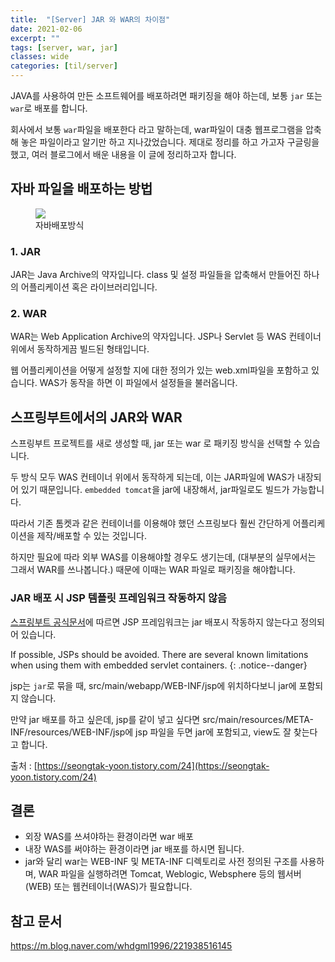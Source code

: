 ```yaml
---
title:  "[Server] JAR 와 WAR의 차이점"
date: 2021-02-06
excerpt: ""
tags: [server, war, jar]
classes: wide
categories: [til/server]
---
```


JAVA를 사용하여 만든 소프트웨어를 배포하려면 패키징을 해야 하는데, 보통 `jar` 또는 `war`로 배포를 합니다.


회사에서 보통 `war`파일을 배포한다 라고 말하는데, war파일이 대충 웹프로그램을 압축해 놓은 파일이라고 알기만 하고 지나갔었습니다. 제대로 정리를 하고 가고자 구글링을 했고, 여러 블로그에서 배운 내용을 이 글에 정리하고자 합니다.

## 자바 파일을 배포하는 방법

<figure style="width: 45%" class="align-center">
    <img src="https://i.imgur.com/wLn5SrE.png">
    <figcaption>자바배포방식</figcaption>
</figure>

### 1. JAR

JAR는 Java Archive의 약자입니다. class 및 설정 파일들을 압축해서 만들어진 하나의 어플리케이션 혹은 라이브러리입니다.

### 2. WAR

WAR는 Web Application Archive의 약자입니다. JSP나 Servlet 등 WAS 컨테이너 위에서 동작하게끔 빌드된 형태입니다.

웹 어플리케이션을 어떻게 설정할 지에 대한 정의가 있는 web.xml파일을 포함하고 있습니다. WAS가 동작을 하면 이 파일에서 설정들을 불러옵니다.

## 스프링부트에서의 JAR와 WAR

스프링부트 프로젝트를 새로 생성할 때, jar 또는 war 로 패키징 방식을 선택할 수 있습니다.

두 방식 모두 WAS 컨테이너 위에서 동작하게 되는데, 이는 JAR파일에 WAS가 내장되어 있기 때문입니다. `embedded tomcat`을 jar에 내장해서, jar파일로도 빌드가 가능합니다.

따라서 기존 톰켓과 같은 컨테이너를 이용해야 했던 스프링보다 훨씬 간단하게 어플리케이션을 제작/배포할 수 있는 것입니다.

하지만 필요에 따라 외부 WAS를 이용해야할 경우도 생기는데, (대부분의 실무에서는 그래서 WAR를 쓰나봅니다.)
때문에 이때는 WAR 파일로 패키징을 해야합니다.

### JAR 배포 시 JSP 템플릿 프레임워크 작동하지 않음

[스프링부트 공식문서](https://docs.spring.io/spring-boot/docs/current/reference/html/spring-boot-features.html#boot-features-customizing-embedded-containers)에 따르면 JSP 프레임워크는 jar 배포시 작동하지 않는다고 정의되어 있습니다.

If possible, JSPs should be avoided. There are several known limitations when using them with embedded servlet containers.
{: .notice--danger}

jsp는 `jar`로 묶을 때, src/main/webapp/WEB-INF/jsp에 위치하다보니 jar에 포함되지 않습니다.

만약 jar 배포를 하고 싶은데, jsp를 같이 넣고 싶다면 src/main/resources/META-INF/resources/WEB-INF/jsp에 jsp 파일을 두면 jar에 포함되고, view도 잘 찾는다고 합니다.

출처 : [https://seongtak-yoon.tistory.com/24](https://seongtak-yoon.tistory.com/24)


## 결론

- 외장 WAS를 쓰셔야하는 환경이라면 war 배포
- 내장 WAS를 써야하는 환경이라면 jar 배포를 하시면 됩니다.
- jar와 달리 war는 WEB-INF 및 META-INF 디렉토리로 사전 정의된 구조를 사용하며, WAR 파일을 실행하려면 Tomcat, Weblogic, Websphere 등의 웹서버(WEB) 또는 웹컨테이너(WAS)가 필요합니다.


## 참고 문서
https://m.blog.naver.com/whdgml1996/221938516145

